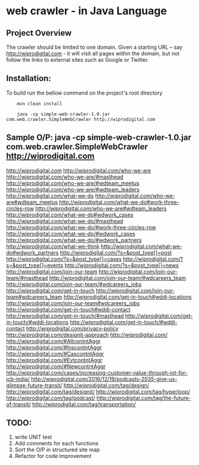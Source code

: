 web crawler - in Java Language
==============================
Project Overview
----------------
The crawler should be limited to one domain.
 Given a starting URL – say http://wiprodigital.com - it will visit all pages within the domain, but not follow the links to external sites such as Google or Twitter.

Installation:
------------
To build run the bellow command on the project's root directory

    	mvn clean install

    	java -cp simple-web-crawler-1.0.jar com.web.crawler.SimpleWebCrawler http://wiprodigital.com

Sample O/P:		java -cp simple-web-crawler-1.0.jar com.web.crawler.SimpleWebCrawler http://wiprodigital.com
----------

http://wiprodigital.com
http://wiprodigital.com/who-we-are
http://wiprodigital.com/who-we-are/#masthead
http://wiprodigital.com/who-we-are/#wdteam_meetus
http://wiprodigital.com/who-we-are/#wdteam_leaders
http://wiprodigital.com/what-we-do
http://wiprodigital.com/who-we-are#wdteam_meetus
http://wiprodigital.com/what-we-do#work-three-circles-row
http://wiprodigital.com/who-we-are#wdteam_leaders
http://wiprodigital.com/what-we-do#wdwork_cases
http://wiprodigital.com/what-we-do/#masthead
http://wiprodigital.com/what-we-do/#work-three-circles-row
http://wiprodigital.com/what-we-do/#wdwork_cases
http://wiprodigital.com/what-we-do/#wdwork_partners
http://wiprodigital.com/what-we-think
http://wiprodigital.com/what-we-do#wdwork_partners
http://wiprodigital.com/?s=&post_type[]=post
http://wiprodigital.com/?s=&post_type[]=cases
http://wiprodigital.com/?s=&post_type[]=events
http://wiprodigital.com/?s=&post_type[]=news
http://wiprodigital.com/join-our-team
http://wiprodigital.com/join-our-team/#masthead
http://wiprodigital.com/join-our-team/#wdcareers_team
http://wiprodigital.com/join-our-team/#wdcareers_jobs
http://wiprodigital.com/get-in-touch
http://wiprodigital.com/join-our-team#wdcareers_team
http://wiprodigital.com/get-in-touch#wddi-locations
http://wiprodigital.com/join-our-team#wdcareers_jobs
http://wiprodigital.com/get-in-touch#wddi-contact
http://wiprodigital.com/get-in-touch/#masthead
http://wiprodigital.com/get-in-touch/#wddi-locations
http://wiprodigital.com/get-in-touch/#wddi-contact
http://wiprodigital.com/privacy-policy
http://wiprodigital.com/designit-approach
http://wiprodigital.com/
http://wiprodigital.com/#AllcontntAggr
http://wiprodigital.com/#InscontntAggr
http://wiprodigital.com/#CascontntAggr
http://wiprodigital.com/#EvtcontntAggr
http://wiprodigital.com/#NewcontntAggr
http://wiprodigital.com/cases/increasing-customer-value-through-iot-for-jcb-india/
http://wiprodigital.com/2016/12/19/podcasts-2035-give-us-glimpse-future-transit/
http://wiprodigital.com/tag/design/
http://wiprodigital.com/tag/designit/
http://wiprodigital.com/tag/hyperloop/
http://wiprodigital.com/tag/podcast/
http://wiprodigital.com/tag/the-future-of-transit/
http://wiprodigital.com/tag/transportation/

TODO:
-----
1. write UNIT test
2. Add comments for each functions
3. Sort the O/P in structured site map
4. Refactor for code improvement